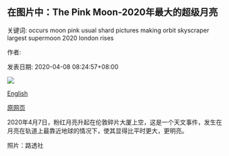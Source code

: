 ## 在图片中：The Pink Moon-2020年最大的超级月亮

关键词: occurs moon pink usual shard pictures making orbit skyscraper largest supermoon 2020 london rises

作者: 

发表日期: 2020-04-08 08:24:57+08:00

![](https://www.straitstimes.com/sites/default/files/styles/x_large/public/articles/2020/04/08/ycmoon080420-7.jpg?itok=b7i_PRqU)

[English](In%20Pictures%3A%20The%20Pink%20Moon%20-%20the%20largest%20supermoon%20of%202020.md)

[原网页](https://www.straitstimes.com/multimedia/photos/in-pictures-the-pink-moon-the-largest-supermoon-of-2020)

2020年4月7日，粉红月亮升起在伦敦碎片大厦上空，这是一个天文事件，发生在月亮在轨道上最靠近地球的情况下，使其显得比平时更大，更明亮。

照片：路透社